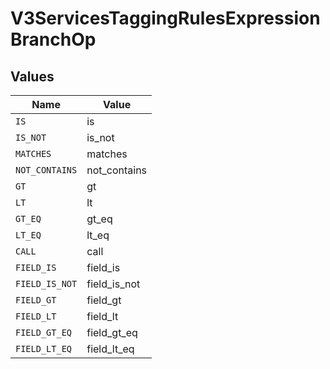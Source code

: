 # V3ServicesTaggingRulesExpressionBranchOp


## Values

| Name           | Value          |
| -------------- | -------------- |
| `IS`           | is             |
| `IS_NOT`       | is_not         |
| `MATCHES`      | matches        |
| `NOT_CONTAINS` | not_contains   |
| `GT`           | gt             |
| `LT`           | lt             |
| `GT_EQ`        | gt_eq          |
| `LT_EQ`        | lt_eq          |
| `CALL`         | call           |
| `FIELD_IS`     | field_is       |
| `FIELD_IS_NOT` | field_is_not   |
| `FIELD_GT`     | field_gt       |
| `FIELD_LT`     | field_lt       |
| `FIELD_GT_EQ`  | field_gt_eq    |
| `FIELD_LT_EQ`  | field_lt_eq    |